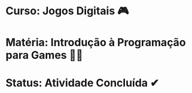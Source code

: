# Curso: Jogos Digitais 🎮

# Matéria: Introdução à Programação para Games 👨‍💻

# Status: Atividade Concluída ✔
